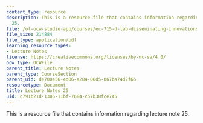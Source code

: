 ```yaml
---
content_type: resource
description: This is a resource file that contains information regarding lecture note
  25.
file: /ol-ocw-studio-app/courses/ec-715-d-lab-disseminating-innovations-for-the-common-good-spring-2007/c791b21d130511bf7684c57b38fce745_MITEC_715S07_notes25.pdf
file_size: 214884
file_type: application/pdf
learning_resource_types:
- Lecture Notes
license: https://creativecommons.org/licenses/by-nc-sa/4.0/
ocw_type: OCWFile
parent_title: Lecture Notes
parent_type: CourseSection
parent_uid: de700e56-4d06-a284-06d5-067ba74d2f65
resourcetype: Document
title: Lecture Notes 25
uid: c791b21d-1305-11bf-7684-c57b38fce745
---
```

This is a resource file that contains information regarding lecture note 25.